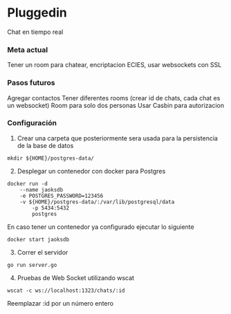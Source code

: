# Pluggedin

Chat en tiempo real 

### Meta actual

Tener un room para chatear, encriptacion ECIES, usar websockets con SSL

### Pasos futuros

Agregar contactos
Tener diferentes rooms (crear id de chats, cada chat es un websocket)
Room para solo dos personas
Usar Casbin para autorizacion

### Configuración

1. Crear una carpeta que posteriormente sera usada para la persistencia de la base de datos

```
mkdir ${HOME}/postgres-data/
```

2. Desplegar un contenedor con docker para Postgres

```
docker run -d 
	--name jaoksdb 
	-e POSTGRES_PASSWORD=123456 
	-v ${HOME}/postgres-data/:/var/lib/postgresql/data 
        -p 5434:5432
        postgres
```

En caso tener un contenedor ya configurado ejecutar lo siguiente
```
docker start jaoksdb
```

3. Correr el servidor

```
go run server.go
```

4. Pruebas de Web Socket utilizando wscat

```
wscat -c ws://localhost:1323/chats/:id
```

Reemplazar :id por un número entero
